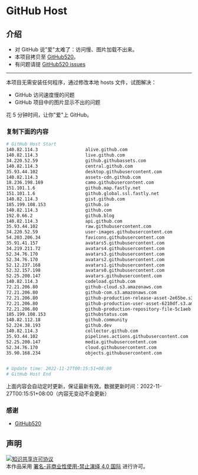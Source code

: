 # GitHub Host
## 介绍
- 对 GitHub 说"爱"太难了：访问慢、图片加载不出来。
- 本项目拷贝至 [GitHub520](https://github.com/521xueweihan/GitHub520)。
- 有问题请提 [GitHub520 issues](https://github.com/521xueweihan/GitHub520/issues/new)

---

本项目无需安装任何程序，通过修改本地 hosts 文件，试图解决：
- GitHub 访问速度慢的问题
- GitHub 项目中的图片显示不出的问题

花 5 分钟时间，让你"爱"上 GitHub。

### 复制下面的内容
```bash
# GitHub Host Start
140.82.114.3                  alive.github.com
140.82.114.3                  live.github.com
34.220.52.59                  github.githubassets.com
140.82.114.3                  central.github.com
35.93.44.102                  desktop.githubusercontent.com
140.82.114.3                  assets-cdn.github.com
18.236.198.169                camo.githubusercontent.com
151.101.1.6                   github.map.fastly.net
151.101.1.6                   github.global.ssl.fastly.net
140.82.114.3                  gist.github.com
185.199.108.153               github.io
140.82.114.3                  github.com
192.0.66.2                    github.blog
140.82.114.3                  api.github.com
35.93.44.102                  raw.githubusercontent.com
34.220.52.59                  user-images.githubusercontent.com
54.203.206.34                 favicons.githubusercontent.com
35.91.41.157                  avatars5.githubusercontent.com
34.219.211.72                 avatars4.githubusercontent.com
52.34.76.170                  avatars3.githubusercontent.com
52.34.76.170                  avatars2.githubusercontent.com
52.12.237.168                 avatars1.githubusercontent.com
52.32.157.198                 avatars0.githubusercontent.com
52.25.200.147                 avatars.githubusercontent.com
140.82.114.3                  codeload.github.com
72.21.206.80                  github-cloud.s3.amazonaws.com
72.21.206.80                  github-com.s3.amazonaws.com
72.21.206.80                  github-production-release-asset-2e65be.s3.amazonaws.com
72.21.206.80                  github-production-user-asset-6210df.s3.amazonaws.com
72.21.206.80                  github-production-repository-file-5c1aeb.s3.amazonaws.com
185.199.108.153               githubstatus.com
140.82.112.18                 github.community
52.224.38.193                 github.dev
140.82.114.3                  collector.github.com
35.93.44.102                  pipelines.actions.githubusercontent.com
52.25.200.147                 media.githubusercontent.com
52.34.76.170                  cloud.githubusercontent.com
35.90.168.234                 objects.githubusercontent.com


# Update time: 2022-11-27T00:15:51+08:00
# GitHub Host End

```
上面内容会自动定时更新，保证最新有效。数据更新时间：2022-11-27T00:15:51+08:00（内容无变动不会更新）

### 感谢

- [GitHub520](https://github.com/521xueweihan/GitHub520)

## 声明
<a rel="license" href="https://creativecommons.org/licenses/by-nc-nd/4.0/deed.zh"><img alt="知识共享许可协议" style="border-width: 0" src="https://licensebuttons.net/l/by-nc-nd/4.0/88x31.png"></a><br>本作品采用 <a rel="license" href="https://creativecommons.org/licenses/by-nc-nd/4.0/deed.zh">署名-非商业性使用-禁止演绎 4.0 国际</a> 进行许可。